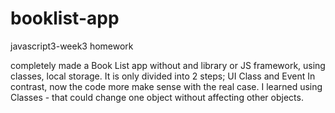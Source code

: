 # booklist-app

javascript3-week3 homework

completely made a Book List app without and library or JS framework, using classes, local storage.
It is only divided into 2 steps; UI Class and Event
In contrast, now the code more make sense with the real case. 
I learned using Classes - that could change one object without affecting other objects.
